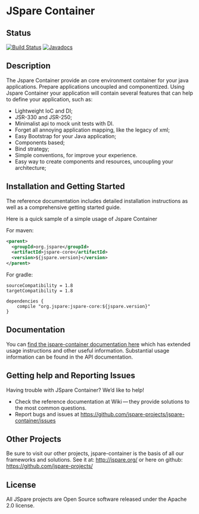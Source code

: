 # JSpare Container

## Status

[![Build Status](https://travis-ci.org/jspare-projects/jspare-container.svg?branch=master)](https://travis-ci.org/jspare-projects/jspare-container)
[![Javadocs](http://www.javadoc.io/badge/org.jspare/jspare-core.svg)](http://www.javadoc.io/doc/org.jspare/jspare-core)

## Description

The Jspare Container provide an core environment container for your java applications. Prepare applications uncoupled and componentized. Using Jspare Container your application will contain several features that can help to define your application, such as:

* Lightweight IoC and DI;
* JSR-330 and JSR-250;
* Minimalist api to mock unit tests with DI.
* Forget all annoying application mapping, like the legacy of xml;
* Easy Bootstrap for your Java application;
* Components based;
* Bind strategy;
* Simple conventions, for improve your experience.
* Easy way to create components and resources, uncoupling your architecture;

## Installation and Getting Started

The reference documentation includes detailed installation instructions as well as a comprehensive getting started guide.

Here is a quick sample of a simple usage of Jspare Container

For maven:

```xml
<parent>
  <groupId>org.jspare</groupId>
  <artifactId>jspare-core</artifactId>
  <version>${jspare.version}</version>
</parent>
```

For gradle:

```
sourceCompatibility = 1.8
targetCompatibility = 1.8

dependencies {
    compile "org.jspare:jspare-core:${jspare.version}"
}
```

## Documentation

You can [find the jspare-container documentation here](https://github.com/jspare-projects/jspare-container/wiki) which has extended usage instructions and other useful information. Substantial usage information can be found in the API documentation.


## Getting help and Reporting Issues

Having trouble with JSpare Container? We’d like to help!

* Check the reference documentation at Wiki — they provide solutions to the most common questions.
* Report bugs and issues at https://github.com/jspare-projects/jspare-container/issues

## Other Projects

Be sure to visit our other projects, jspare-container is the basis of all our frameworks and solutions. See it at: http://jspare.org/ or here on github: https://github.com/jspare-projects/

## License

All JSpare projects are Open Source software released under the Apache 2.0 license.
